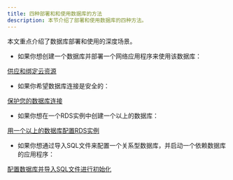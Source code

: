 ```yaml
---
title: 四种部署和和使用数据库的方法
description: 本节介绍了部署和使用数据库的四种方法。
---
```


本文重点介绍了数据库部署和使用的深度场景。

- 如果你想创建一个数据库并部署一个网络应用程序来使用该数据库：

[供应和绑定云资源](./provision-and-consume-cloud-services)

- 如果你希望数据库连接是安全的：

[保护您的数据库连接](./secure-your-database-connection)

- 如果你想在一个RDS实例中创建一个以上的数据库：

[用一个以上的数据库配置RDS实例](./provision-an-RDS-instance-with-more-than-one-database)

- 如果你想通过导入SQL文件来配置一个关系型数据库，并启动一个依赖数据库的应用程序：

[配置数据库并导入SQL文件进行初始化](./provision-and-initiate-database)



